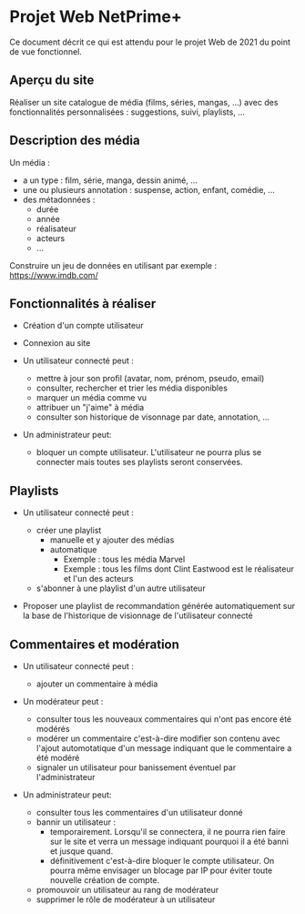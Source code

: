 # Projet Web NetPrime+

Ce document décrit ce qui est attendu pour le projet Web de 2021 du point de vue fonctionnel.

## Aperçu du site

Réaliser un site catalogue de média (films, séries, mangas, ...) avec des fonctionnalités personnalisées : suggestions, suivi, playlists, ...

<!-- ![Aperçu d'un mahjong dans FF XIV](resources/mahjong_ex_1.png) -->

## Description des média

Un média :

  * a un type : film, série, manga, dessin animé, ...
  * une ou plusieurs annotation : suspense, action, enfant, comédie, ...
  * des métadonnées :
    * durée
    * année
    * réalisateur
    * acteurs
    * ...

Construire un jeu de données en utilisant par exemple : <a href="https://www.imdb.com/" target="_blank">https://www.imdb.com/ </a>


## Fonctionnalités à réaliser

* Création d'un compte utilisateur
* Connexion au site
* Un utilisateur connecté peut :
  * mettre à jour son profil (avatar, nom, prénom, pseudo, email)
  * consulter, rechercher et trier les média disponibles
  * marquer un média comme vu
  * attribuer un "j'aime" à média
  * consulter son historique de visonnage par date, annotation, ...

* Un administrateur peut:
  * bloquer un compte utilisateur. L'utilisateur ne pourra plus se connecter mais toutes ses playlists seront conservées.

## Playlists

* Un utilisateur connecté peut :
  * créer une playlist
     * manuelle et y ajouter des médias
     * automatique
       * Exemple : tous les média Marvel
       * Exemple : tous les films dont Clint Eastwood est le réalisateur et l'un des acteurs
  * s'abonner à une playlist d'un autre utilisateur

* Proposer une playlist de recommandation générée automatiquement sur la base de l'historique de visionnage de l'utilisateur connecté

## Commentaires et modération

* Un utilisateur connecté peut :
  * ajouter un commentaire à média

* Un modérateur peut :
  * consulter tous les nouveaux commentaires qui n'ont pas encore été modérés
  * modérer un commentaire c'est-à-dire modifier son contenu avec l'ajout automotatique d'un message indiquant que le commentaire a été modéré
  * signaler un utilisateur pour banissement éventuel par l'administrateur

* Un administrateur peut:
  * consulter tous les commentaires d'un utilisateur donné
  * bannir un utilisateur :
    * temporairement. Lorsqu'il se connectera, il ne pourra rien faire sur le site et verra un message indiquant pourquoi il a été banni et jusque quand.
    * définitivement c'est-à-dire bloquer le compte utilisateur. On pourra même envisager un blocage par IP pour éviter toute nouvelle création de compte.
  * promouvoir un utilisateur au rang de modérateur
  * supprimer le rôle de modérateur à un utilisateur
